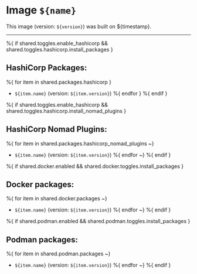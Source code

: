 # Image `${name}`

This image (version: `${version}`) was built on ${timestamp}.

---

%{ if shared.toggles.enable_hashicorp && shared.toggles.hashicorp.install_packages }
## HashiCorp Packages:

%{ for item in shared.packages.hashicorp }
- `${item.name}` (version: `${item.version}`)
%{ endfor }
%{ endif }

%{ if shared.toggles.enable_hashicorp && shared.toggles.hashicorp.install_nomad_plugins }
## HashiCorp Nomad Plugins:

%{ for item in shared.packages.hashicorp_nomad_plugins ~}
- `${item.name}` (version: `${item.version}`)
%{ endfor ~}
%{ endif }

%{ if shared.docker.enabled && shared.docker.toggles.install_packages }
## Docker packages:

%{ for item in shared.docker.packages ~}
- `${item.name}` (version: `${item.version}`)
%{ endfor ~}
%{ endif }

%{ if shared.podman.enabled && shared.podman.toggles.install_packages }
## Podman packages:

%{ for item in shared.podman.packages ~}
- `${item.name}` (version: `${item.version}`)
%{ endfor ~}
%{ endif }
